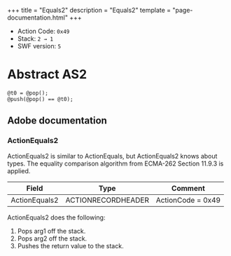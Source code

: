 +++
title = "Equals2"
description = "Equals2"
template = "page-documentation.html"
+++

- Action Code: `0x49`
- Stack: `2 → 1`
- SWF version: `5`

# Abstract AS2

```
@t0 = @pop();
@push(@pop() == @t0);
```

## Adobe documentation

### ActionEquals2

ActionEquals2 is similar to ActionEquals, but ActionEquals2 knows about types. The equality comparison
algorithm from ECMA-262 Section 11.9.3 is applied.

| Field           | Type               | Comment           |
|-----------------|--------------------|-------------------|
| ActionEquals2   | ACTIONRECORDHEADER | ActionCode = 0x49 |

ActionEquals2 does the following:
1. Pops arg1 off the stack.
2. Pops arg2 off the stack.
3. Pushes the return value to the stack.
